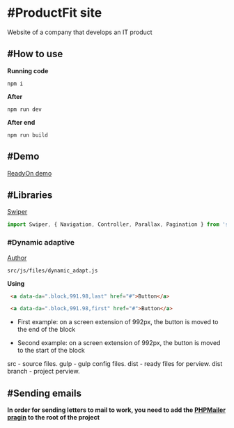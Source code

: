 # \#ProductFit site
Website of a company that develops an IT product

## \#How to use
__Running code__
```
npm i
```
__After__
```
npm run dev
```
__After end__
```
npm run build
```
## \#Demo
[ReadyOn demo](https://leonidhr.github.io/product-fit/)

## \#Libraries
[Swiper](https://swiperjs.com)

```js
import Swiper, { Navigation, Controller, Parallax, Pagination } from 'swiper';
```

### \#Dynamic adaptive
[Author](https://github.com/FreelancerLifeStyle/dynamic_adapt)
```
src/js/files/dynamic_adapt.js
```
__Using__

``` html
 <a data-da=".block,991.98,last" href="#">Button</a>

 <a data-da=".block,991.98,first" href="#">Button</a>
```

* First example: on a screen extension of 992px, the button is moved to the end of the block

* Second example: on a screen extension of 992px, the button is moved to the start of the block

src - source files. gulp - gulp config files. dist - ready files for perview. dist branch - project perview.

## \#Sending emails

__In order for sending letters to mail to work, you need to add the [PHPMailer pragin](https://github.com/PHPMailer/PHPMailer) to the root of the project__





